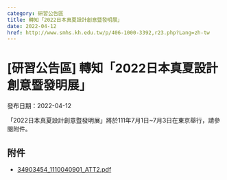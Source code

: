 ```yaml
---
category: 研習公告區
title: 轉知「2022日本真夏設計創意暨發明展」
date: 2022-04-12
href: http://www.smhs.kh.edu.tw/p/406-1000-3392,r23.php?Lang=zh-tw
---
```


# [研習公告區] 轉知「2022日本真夏設計創意暨發明展」

發布日期：2022-04-12

「2022日本真夏設計創意暨發明展」將於111年7月1日~7月3日在東京舉行，請參閱附件。

## 附件

- [34903454_1110040901_ATT2.pdf](https://www.smhs.kh.edu.tw/var/file/0/1000/attach/94/pta_3142_5895933_26809.pdf)
